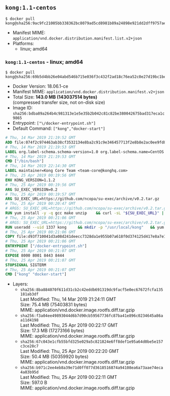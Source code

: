 ## `kong:1.1-centos`

```console
$ docker pull kong@sha256:9ac9fc21005bb338362bc8079ad5cd8981b89a24898e921dd2dff9757ae42755
```

-	Manifest MIME: `application/vnd.docker.distribution.manifest.list.v2+json`
-	Platforms:
	-	linux; amd64

### `kong:1.1-centos` - linux; amd64

```console
$ docker pull kong@sha256:69b5d4bb26e04abd546b715e036f3c432f2ad18c76ea52c0e27d19bc1be95a8b
```

-	Docker Version: 18.06.1-ce
-	Manifest MIME: `application/vnd.docker.distribution.manifest.v2+json`
-	Total Size: **143.0 MB (143037514 bytes)**  
	(compressed transfer size, not on-disk size)
-	Image ID: `sha256:bdba89a264b4c981313e1e5e35b2b042c81c82be380042675bad317eca1c9865`
-	Entrypoint: `["\/docker-entrypoint.sh"]`
-	Default Command: `["kong","docker-start"]`

```dockerfile
# Thu, 14 Mar 2019 21:19:52 GMT
ADD file:074f2c974463ab38cf3532134e8ba2c91c9e346457713f2e8b8e2ac0ee9fd83d in / 
# Thu, 14 Mar 2019 21:19:53 GMT
LABEL org.label-schema.schema-version=1.0 org.label-schema.name=CentOS Base Image org.label-schema.vendor=CentOS org.label-schema.license=GPLv2 org.label-schema.build-date=20190305
# Thu, 14 Mar 2019 21:19:53 GMT
CMD ["/bin/bash"]
# Thu, 14 Mar 2019 22:14:30 GMT
LABEL maintainer=Kong Core Team <team-core@konghq.com>
# Thu, 25 Apr 2019 00:19:56 GMT
ENV KONG_VERSION=1.1.2
# Thu, 25 Apr 2019 00:19:56 GMT
ARG SU_EXEC_VERSION=0.2
# Thu, 25 Apr 2019 00:19:57 GMT
ARG SU_EXEC_URL=https://github.com/ncopa/su-exec/archive/v0.2.tar.gz
# Thu, 25 Apr 2019 00:20:47 GMT
# ARGS: SU_EXEC_URL=https://github.com/ncopa/su-exec/archive/v0.2.tar.gz SU_EXEC_VERSION=0.2
RUN yum install -y -q gcc make unzip 	&& curl -sL "${SU_EXEC_URL}" | tar -C /tmp -zxf - 	&& make -C "/tmp/su-exec-${SU_EXEC_VERSION}" 	&& cp "/tmp/su-exec-${SU_EXEC_VERSION}/su-exec" /usr/bin 	&& rm -fr "/tmp/su-exec-${SU_EXEC_VERSION}" 	&& yum autoremove -y -q gcc make 	&& yum clean all -q 	&& rm -fr /var/cache/yum/* /tmp/yum_save*.yumtx /root/.pki
# Thu, 25 Apr 2019 00:21:06 GMT
# ARGS: SU_EXEC_URL=https://github.com/ncopa/su-exec/archive/v0.2.tar.gz SU_EXEC_VERSION=0.2
RUN useradd --uid 1337 kong 	&& mkdir -p "/usr/local/kong" 	&& yum install -y https://bintray.com/kong/kong-rpm/download_file?file_path=centos/7/kong-$KONG_VERSION.el7.noarch.rpm 	&& yum clean all 	&& chown -R kong:0 /usr/local/kong 	&& chmod -R g=u /usr/local/kong
# Thu, 25 Apr 2019 00:21:06 GMT
COPY file:d93f710041d3a08d241deecc7328da1e955b07a618f0d374125d417e8a7e1640 in /docker-entrypoint.sh 
# Thu, 25 Apr 2019 00:21:06 GMT
ENTRYPOINT ["/docker-entrypoint.sh"]
# Thu, 25 Apr 2019 00:21:07 GMT
EXPOSE 8000 8001 8443 8444
# Thu, 25 Apr 2019 00:21:07 GMT
STOPSIGNAL SIGTERM
# Thu, 25 Apr 2019 00:21:07 GMT
CMD ["kong" "docker-start"]
```

-	Layers:
	-	`sha256:8ba884070f611d31cb2c42eddb691319dc9facf5e0ec67672fcfa135181ab3df`  
		Last Modified: Thu, 14 Mar 2019 21:24:11 GMT  
		Size: 75.4 MB (75403831 bytes)  
		MIME: application/vnd.docker.image.rootfs.diff.tar.gzip
	-	`sha256:f3a04ee49893044d6b7d90cb59567736fc87ba41e896c0234645a86aa11d4198`  
		Last Modified: Thu, 25 Apr 2019 00:22:17 GMT  
		Size: 17.3 MB (17273166 bytes)  
		MIME: application/vnd.docker.image.rootfs.diff.tar.gzip
	-	`sha256:67c043e1cfb55bfd325e029a5c821824e6ff8def1e95a64d0be5e157c3ce28c7`  
		Last Modified: Thu, 25 Apr 2019 00:22:20 GMT  
		Size: 50.4 MB (50359920 bytes)  
		MIME: application/vnd.docker.image.rootfs.diff.tar.gzip
	-	`sha256:b971c2ee4eb8a39e71d0ff077d3618516874a94108ea6a73aae74eca4a83b95d`  
		Last Modified: Thu, 25 Apr 2019 00:22:11 GMT  
		Size: 597.0 B  
		MIME: application/vnd.docker.image.rootfs.diff.tar.gzip
